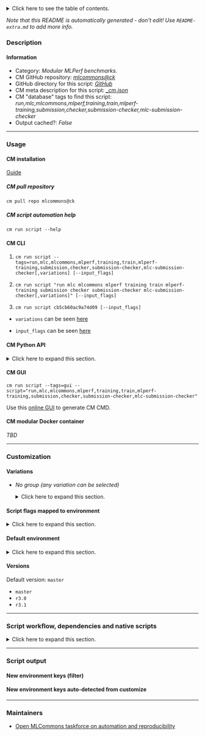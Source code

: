 <details>
<summary>Click here to see the table of contents.</summary>

* [Description](#description)
* [Information](#information)
* [Usage](#usage)
  * [ CM installation](#cm-installation)
  * [ CM script automation help](#cm-script-automation-help)
  * [ CM CLI](#cm-cli)
  * [ CM Python API](#cm-python-api)
  * [ CM GUI](#cm-gui)
  * [ CM modular Docker container](#cm-modular-docker-container)
* [Customization](#customization)
  * [ Variations](#variations)
  * [ Script flags mapped to environment](#script-flags-mapped-to-environment)
  * [ Default environment](#default-environment)
* [Versions](#versions)
* [Script workflow, dependencies and native scripts](#script-workflow-dependencies-and-native-scripts)
* [Script output](#script-output)
* [New environment keys (filter)](#new-environment-keys-(filter))
* [New environment keys auto-detected from customize](#new-environment-keys-auto-detected-from-customize)
* [Maintainers](#maintainers)

</details>

*Note that this README is automatically generated - don't edit! Use `README-extra.md` to add more info.*

### Description

#### Information

* Category: *Modular MLPerf benchmarks.*
* CM GitHub repository: *[mlcommons@ck](https://github.com/mlcommons/ck/tree/master/cm-mlops)*
* GitHub directory for this script: *[GitHub](https://github.com/mlcommons/ck/tree/master/cm-mlops/script/run-mlperf-training-submission-checker)*
* CM meta description for this script: *[_cm.json](_cm.json)*
* CM "database" tags to find this script: *run,mlc,mlcommons,mlperf,training,train,mlperf-training,submission,checker,submission-checker,mlc-submission-checker*
* Output cached?: *False*
___
### Usage

#### CM installation

[Guide](https://github.com/mlcommons/ck/blob/master/docs/installation.md)

##### CM pull repository

```cm pull repo mlcommons@ck```

##### CM script automation help

```cm run script --help```

#### CM CLI

1. `cm run script --tags=run,mlc,mlcommons,mlperf,training,train,mlperf-training,submission,checker,submission-checker,mlc-submission-checker[,variations] [--input_flags]`

2. `cm run script "run mlc mlcommons mlperf training train mlperf-training submission checker submission-checker mlc-submission-checker[,variations]" [--input_flags]`

3. `cm run script cb5cb60ac9a74d09 [--input_flags]`

* `variations` can be seen [here](#variations)

* `input_flags` can be seen [here](#script-flags-mapped-to-environment)

#### CM Python API

<details>
<summary>Click here to expand this section.</summary>

```python

import cmind

r = cmind.access({'action':'run'
                  'automation':'script',
                  'tags':'run,mlc,mlcommons,mlperf,training,train,mlperf-training,submission,checker,submission-checker,mlc-submission-checker'
                  'out':'con',
                  ...
                  (other input keys for this script)
                  ...
                 })

if r['return']>0:
    print (r['error'])

```

</details>


#### CM GUI

```cm run script --tags=gui --script="run,mlc,mlcommons,mlperf,training,train,mlperf-training,submission,checker,submission-checker,mlc-submission-checker"```

Use this [online GUI](https://cKnowledge.org/cm-gui/?tags=run,mlc,mlcommons,mlperf,training,train,mlperf-training,submission,checker,submission-checker,mlc-submission-checker) to generate CM CMD.

#### CM modular Docker container

*TBD*

___
### Customization


#### Variations

  * *No group (any variation can be selected)*
    <details>
    <summary>Click here to expand this section.</summary>

    * `_short-run`
      - Environment variables:
        - *CM_MLPERF_SHORT_RUN*: `yes`
      - Workflow:

    </details>


#### Script flags mapped to environment
<details>
<summary>Click here to expand this section.</summary>

* `--extra_args=value`  &rarr;  `CM_MLPERF_SUBMISSION_CHECKER_EXTRA_ARGS=value`
* `--input=value`  &rarr;  `CM_MLPERF_SUBMISSION_DIR=value`
* `--power=value`  &rarr;  `CM_MLPERF_POWER=value`
* `--push_to_github=value`  &rarr;  `CM_MLPERF_RESULT_PUSH_TO_GITHUB=value`
* `--skip_compliance=value`  &rarr;  `CM_MLPERF_SKIP_COMPLIANCE=value`
* `--skip_power_check=value`  &rarr;  `CM_MLPERF_SKIP_POWER_CHECK=value`
* `--src_version=value`  &rarr;  `CM_MLPERF_SUBMISSION_CHECKER_VERSION=value`
* `--submission_dir=value`  &rarr;  `CM_MLPERF_SUBMISSION_DIR=value`
* `--submitter=value`  &rarr;  `CM_MLPERF_SUBMITTER=value`
* `--tar=value`  &rarr;  `CM_TAR_SUBMISSION_DIR=value`

**Above CLI flags can be used in the Python CM API as follows:**

```python
r=cm.access({... , "extra_args":...}
```

</details>

#### Default environment

<details>
<summary>Click here to expand this section.</summary>

These keys can be updated via `--env.KEY=VALUE` or `env` dictionary in `@input.json` or using script flags.

* CM_MLPERF_SHORT_RUN: `no`

</details>

#### Versions
Default version: `master`

* `master`
* `r3.0`
* `r3.1`
___
### Script workflow, dependencies and native scripts

<details>
<summary>Click here to expand this section.</summary>

  1. ***Read "deps" on other CM scripts from [meta](https://github.com/mlcommons/ck/tree/master/cm-mlops/script/run-mlperf-training-submission-checker/_cm.json)***
     * get,python3
       * CM names: `--adr.['python', 'python3']...`
       - CM script: [get-python3](https://github.com/mlcommons/ck/tree/master/cm-mlops/script/get-python3)
     * get,mlcommons,inference,src
       * CM names: `--adr.['inference-src', 'submission-checker-src']...`
       - CM script: [get-mlperf-inference-src](https://github.com/mlcommons/ck/tree/master/cm-mlops/script/get-mlperf-inference-src)
     * install,mlperf,logging,from.src
       - CM script: [install-mlperf-logging-from.src](https://github.com/mlcommons/ck/tree/master/cm-mlops/script/install-mlperf-logging-from.src)
  1. ***Run "preprocess" function from [customize.py](https://github.com/mlcommons/ck/tree/master/cm-mlops/script/run-mlperf-training-submission-checker/customize.py)***
  1. Read "prehook_deps" on other CM scripts from [meta](https://github.com/mlcommons/ck/tree/master/cm-mlops/script/run-mlperf-training-submission-checker/_cm.json)
  1. ***Run native script if exists***
     * [run.sh](https://github.com/mlcommons/ck/tree/master/cm-mlops/script/run-mlperf-training-submission-checker/run.sh)
  1. Read "posthook_deps" on other CM scripts from [meta](https://github.com/mlcommons/ck/tree/master/cm-mlops/script/run-mlperf-training-submission-checker/_cm.json)
  1. ***Run "postrocess" function from [customize.py](https://github.com/mlcommons/ck/tree/master/cm-mlops/script/run-mlperf-training-submission-checker/customize.py)***
  1. ***Read "post_deps" on other CM scripts from [meta](https://github.com/mlcommons/ck/tree/master/cm-mlops/script/run-mlperf-training-submission-checker/_cm.json)***
     * publish-results,github
       * `if (CM_MLPERF_RESULT_PUSH_TO_GITHUB  == on)`
       * CM names: `--adr.['push-to-github']...`
       - CM script: [push-mlperf-inference-results-to-github](https://github.com/mlcommons/ck/tree/master/cm-mlops/script/push-mlperf-inference-results-to-github)
     * run,tar
       * `if (CM_TAR_SUBMISSION_DIR  == yes)`
       - CM script: [tar-my-folder](https://github.com/mlcommons/ck/tree/master/cm-mlops/script/tar-my-folder)
</details>

___
### Script output
#### New environment keys (filter)

#### New environment keys auto-detected from customize

___
### Maintainers

* [Open MLCommons taskforce on automation and reproducibility](https://github.com/mlcommons/ck/blob/master/docs/taskforce.md)